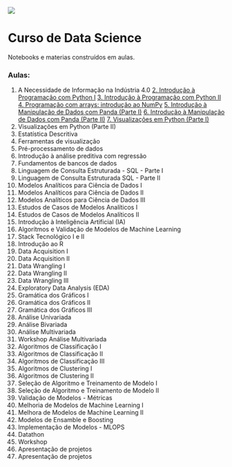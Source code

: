 ![](https://pluo.jobs/wp-content/uploads/2022/02/logo_blackbg-1024x238.png)

# Curso de Data Science 

Notebooks e materias construídos em aulas. 

### Aulas:
1. A Necessidade de Informação na Indústria 4.0
[2. Introdução à Programação com Python I](https://github.com/cordeirolibel/coderhouse_ds_40120/blob/main/Aula02.ipynb)
[3. Introdução à Programação com Python II](https://github.com/cordeirolibel/coderhouse_ds_40120/blob/main/Aula03.ipynb)
[4. Programação com arrays: introdução ao NumPy](https://github.com/cordeirolibel/coderhouse_ds_40120/blob/main/Aula04.ipynb)
[5. Introdução à Manipulação de Dados com Panda (Parte I)](https://github.com/cordeirolibel/coderhouse_ds_40120/blob/main/Aula05.ipynb)
[6. Introdução à Manipulação de Dados com Panda (Parte II)](https://github.com/cordeirolibel/coderhouse_ds_40120/blob/main/Aula06.ipynb)
[7. Visualizações em Python (Parte I)](https://github.com/cordeirolibel/coderhouse_ds_40120/blob/main/Aula07.ipynb)
8. Visualizações em Python (Parte II)
9. Estatística Descritiva
10. Ferramentas de visualização
11. Pré-processamento de dados
12. Introdução à análise preditiva com regressão
13. Fundamentos de bancos de dados
14. Linguagem de Consulta Estruturada - SQL - Parte I
15. Linguagem de Consulta Estruturada SQL - Parte II
16. Modelos Analíticos para Ciência de Dados I
17. Modelos Analíticos para Ciência de Dados II
18. Modelos Analíticos para Ciência de Dados III
19. Estudos de Casos de Modelos Analíticos I
20. Estudos de Casos de Modelos Analíticos II
21. Introdução à Inteligência Artificial (IA)
22. Algorítmos e Validação de Modelos de Machine Learning
23. Stack Tecnológico I e II
24. Introdução ao R
25. Data Acquisition I
26. Data Acquisition II
27. Data Wrangling I
28. Data Wrangling II
29. Data Wrangling III
30. Exploratory Data Analysis (EDA)
31. Gramática dos Gráficos I
32. Gramática dos Gráficos II
33. Gramática dos Gráficos III
34. Análise Univariada
35. Análise Bivariada
36. Análise Multivariada
37. Workshop Análise Multivariada
38. Algoritmos de Classificação I
39. Algoritmos de Classificação II
40. Algoritmos de Classificação III
41. Algoritmos de Clustering I
42. Algoritmos de Clustering II
43. Seleção de Algoritmo e Treinamento de Modelo I
44. Seleção de Algoritmo e Treinamento de Modelo II
45. Validação de Modelos - Métricas
46. Melhoria de Modelos de Machine Learning I
47. Melhora de Modelos de Machine Learning II
48. Modelos de Ensamble e Boosting
49. Implementação de Modelos - MLOPS
50. Datathon
51. Workshop
52. Apresentação de projetos
53. Apresentação de projetos
